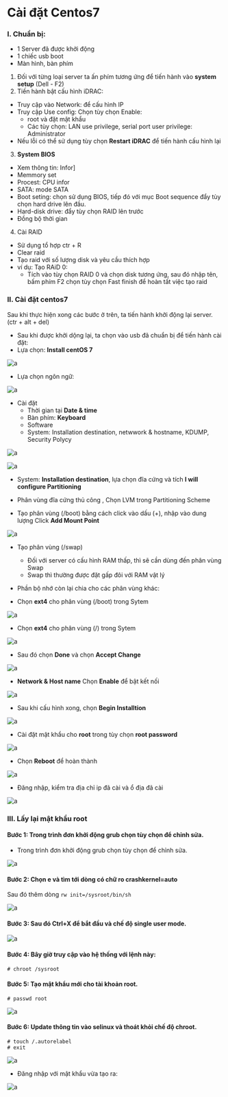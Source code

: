 # Cài đặt Centos7

### I. Chuẩn bị:
- 1 Server đã được khởi động
- 1 chiếc usb boot
- Màn hình, bàn phím

1. Đối với từng loại server ta ấn phím tương ứng để tiến hành vào **system setup** (Dell - F2)
2. Tiến hành bật cấu hình iDRAC:
- Truy cập vào Network: để cấu hình IP
- Truy cập Use config: Chọn tùy chọn Enable:
  - root và đặt mật khẩu
  - Các tùy chọn: LAN use privilege, serial port user privilege: Administrator
- Nếu lỗi có thể sử dụng tùy chọn **Restart iDRAC** để tiến hành cấu hình lại

3. **System BIOS**
- Xem thông tin: Infor]
- Memmory set
- Procest: CPU infor
- SATA: mode SATA
- Boot seting: chọn sử dụng BIOS, tiếp đó với mục Boot sequence đẩy tùy chọn hard drive lên đầu.
- Hard-disk drive: đẩy tùy chọn RAID lên trước
- Đồng bộ thời gian 

4. Cài RAID
- Sử dụng tổ hợp ctr + R
- Clear raid 
- Tạo raid với số lượng disk và yêu cầu thích hợp
- ví dụ:
  Tạo RAiD 0:
  - Tích vào tùy chọn RAID 0 và chọn disk tương ứng, sau đó nhập tên, bấm phím F2 chọn tùy chọn Fast finish để hoàn tất việc tạo raid

### II. Cài đặt centos7

Sau khi thực hiện xong các bước ở trên, ta tiến hành khởi động lại server. (ctr + alt + del)

- Sau khi được khởi dộng lại, ta chọn vào usb đã chuẩn bị để tiến hành cài đặt:
- Lựa chọn: **Install centOS 7**

![a](https://f5-zpcloud.zdn.vn/6342865407254536354/5af7bf7836c5fc9ba5d4.jpg)
 
- Lựa chọn ngôn ngữ:

![a](https://f5-zpcloud.zdn.vn/2706111150353358746/66714c72c8cf02915bde.jpg)

- Cài đặt 
  - Thời gian tại **Date & time**
  - Bàn phím: **Keyboard**
  - Software
  - System: Installation destination, netwwork & hostname, KDUMP, Security Polycy

![a](https://f5-zpcloud.zdn.vn/8142148017222921655/9d086639827f4f21166e.jpg)

![a](https://f4-zpcloud.zdn.vn/7083912932388374575/e9d9900b22b6e8e8b1a7.jpg)

- System: **Installation destination**, lựa chọn  đĩa cứng và tích **I will configure Partitioning** 

- Phân vùng đĩa cứng thủ công , Chọn LVM trong Partitioning Scheme


- Tạo phân vùng (/boot) bằng cách click vào dấu (+), nhập vào dung lượng Click **Add Mount Point**

![a](https://f5-zpcloud.zdn.vn/3054290806064873113/06beb6fca1bd6ce335ac.jpg)

- Tạo phân vùng (/swap)
  - Đối với server có cấu hình RAM thấp, thì sẽ cần dùng đến phân vùng Swap 
  - Swap thì thường được đặt gấp đôi với RAM vật lý

- Phần bộ nhớ còn lại chia cho các phân vùng khác:

- Chọn **ext4** cho phân vùng (/boot) trong Sytem 

![a](https://f5-zpcloud.zdn.vn/5532302619412319855/76b5deb0d5f118af41e0.jpg)

- Chọn **ext4** cho phân vùng (/) trong Sytem 

![a](https://f5-zpcloud.zdn.vn/806154357697113249/1516d7d4da9517cb4e84.jpg)

- Sau đó chọn **Done** và chọn **Accept Change**

![a](https://f5-zpcloud.zdn.vn/5834660697418947114/d5d62d602221ef7fb630.jpg)

- **Network & Host name**
Chọn **Enable** để bật kết nối

![a](https://f5-zpcloud.zdn.vn/2832262989033767064/1ad63eeb3daaf0f4a9bb.jpg)

- Sau khi cấu hình xong, chọn **Begin Installtion**

![a](https://f5-zpcloud.zdn.vn/8358411801569990991/04caa01da55c6802314d.jpg)

- Cài đặt mật khẩu cho **root** trong tùy chọn **root password**

![a](https://f4-zpcloud.zdn.vn/1476308376420989754/96a3f12ff66e3b30627f.jpg)

- Chọn **Reboot** để hoàn thành 

![a](https://f5-zpcloud.zdn.vn/3807774005444072086/66e58023ab62663c3f73.jpg)

- Đăng nhập, kiểm tra địa chỉ ip đã cài và ổ địa đã cài

![a](https://f4-zpcloud.zdn.vn/7493663437588204154/7b21b68ac3c90e9757d8.jpg)

### III. Lấy lại mật khẩu root

#### Bước 1: Trong trình đơn khởi động grub chọn tùy chọn để chỉnh sửa.

- Trong trình đơn khởi động grub chọn tùy chọn để chỉnh sửa.

![a](https://f5-zpcloud.zdn.vn/8275745656770867030/6f4173484405895bd014.jpg)

#### Bước 2: Chọn e và  tìm tới dòng có chữ ro crashkernel=auto
Sau đó thêm dòng `rw init=/sysroot/bin/sh`

![a](https://f5-zpcloud.zdn.vn/5641367730501702225/38973fd40399cec79788.jpg)

#### Bước 3: Sau đó Ctrl+X để bắt đầu và chế độ single user mode.

![a](https://f5-zpcloud.zdn.vn/62374433458187826/754ba0729f3f52610b2e.jpg)

#### Bước 4: Bây giờ truy cập vào hệ thống với lệnh này:

`# chroot /sysroot`

#### Bước 5: Tạo mật khẩu mới cho tài khoản root.

`# passwd root`

![a](https://f5-zpcloud.zdn.vn/2196975818655144374/89401d282e65e33bba74.jpg)

#### Bước 6: Update thông tin vào selinux và thoát khỏi chế độ chroot.

```
# touch /.autorelabel
# exit
```

![a](https://f5-zpcloud.zdn.vn/6019242068776749528/1d6b028634cbf995a0da.jpg)

- Đăng nhập với mật khẩu vừa tạo ra:

![a](https://f5-zpcloud.zdn.vn/6820230524895797056/64f0639416d9db8782c8.jpg)
